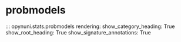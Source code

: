 
# probmodels

::: opynuni.stats.probmodels
    rendering:
        show_category_heading: True
        show_root_heading: True
        show_signature_annotations: True
